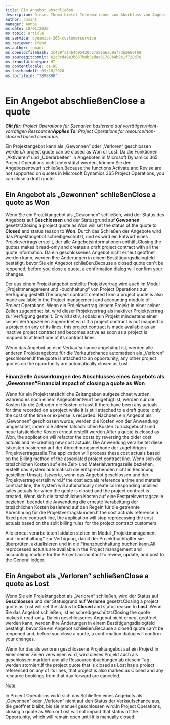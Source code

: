 ```yaml
---
title: Ein Angebot abschließen
description: Dieses Thema bietet Informationen zum Abschluss von Angeboten in Project Operations.
author: rumant
manager: Annbe
ms.date: 10/01/2020
ms.topic: article
ms.service: dynamics-365-customerservice
ms.reviewer: kfend
ms.author: rumant
ms.openlocfilehash: 3c429fa14b4b95420c67a91a6a59af7db2660f68
ms.sourcegitcommit: a2c3cd49a3b667b8b5edaa31788b4b9b1f728d78
ms.translationtype: HT
ms.contentlocale: de-DE
ms.lasthandoff: 09/28/2020
ms.locfileid: "3898890"
---
```

# <a name="close-a-quote"></a><span data-ttu-id="c617e-103">Ein Angebot abschließen</span><span class="sxs-lookup"><span data-stu-id="c617e-103">Close a quote</span></span>

<span data-ttu-id="c617e-104">_**Gilt für:** Project Operations für Szenarien basierend auf vorrätigen/nicht-vorrätigen Ressourcen_</span><span class="sxs-lookup"><span data-stu-id="c617e-104">_**Applies To:** Project Operations for resource/non-stocked based scenarios_</span></span>

<span data-ttu-id="c617e-105">Ein Projektangebot kann als „Gewonnen“ oder „Verloren“ geschlossen werden.</span><span class="sxs-lookup"><span data-stu-id="c617e-105">A project quote can be closed as Won or Lost.</span></span> <span data-ttu-id="c617e-106">Da die Funktionen „Aktivieren“ und „Überarbeiten“ in Angeboten in Microsoft Dynamics 365 Project Operations nicht unterstützt werden, können Sie den Angebotsentwurf schließen.</span><span class="sxs-lookup"><span data-stu-id="c617e-106">Because the functions Activate and Revise are not supported on quotes in Microsoft Dynamics 365 Project Operations, you can close a draft quote.</span></span>

## <a name="close-a-quote-as-won"></a><span data-ttu-id="c617e-107">Ein Angebot als „Gewonnen“ schließen</span><span class="sxs-lookup"><span data-stu-id="c617e-107">Close a quote as Won</span></span>

<span data-ttu-id="c617e-108">Wenn Sie ein Projektangebot als „Gewonnen“ schließen, wird der Status des Angebots auf **Geschlossen** und der Statusgrund auf **Gewonnen** gesetzt.</span><span class="sxs-lookup"><span data-stu-id="c617e-108">Closing a project quote as Won will set the status of the quote to **Closed** and status reason to **Won**.</span></span> <span data-ttu-id="c617e-109">Durch das Schließen der Angebote wird das Projektangebot schreibgeschützt, und es wird ein Entwurf eines Projektvertrags erstellt, der alle Angebotsinformationen enthält.</span><span class="sxs-lookup"><span data-stu-id="c617e-109">Closing the quotes makes it read-only and creates a draft project contract with all the quote information.</span></span> <span data-ttu-id="c617e-110">Da ein geschlossenes Angebot nicht erneut geöffnet werden kann, werden Ihre Änderungen in einem Bestätigungsdialogfeld bestätigt, bevor Sie ein Angebot schließen.</span><span class="sxs-lookup"><span data-stu-id="c617e-110">Because a closed quote can't be reopened, before you close a quote, a confirmation dialog will confirm your changes.</span></span>

<span data-ttu-id="c617e-111">Der aus einem Projektangebot erstellte Projektvertrag wird auch im Modul „Projektmanagement und -buchhaltung“ von Project Operations zur Verfügung gestellt.</span><span class="sxs-lookup"><span data-stu-id="c617e-111">The project contract created from a project quote is also made available in the Project management and accounting module of Project Operations.</span></span> <span data-ttu-id="c617e-112">Wenn ein Projektvertrag keinem Projekt in einer seiner Zeilen zugeordnet ist, wird dieser Projektvertrag als inaktiver Projektvertrag zur Verfügung gestellt. Er wird aktiv, sobald ein Projekt mindestens einer seiner Vertragszeilen zugeordnet wird.</span><span class="sxs-lookup"><span data-stu-id="c617e-112">If a project contract is not mapped to a project on any of its lines, this project contract is made available as an inactive project contract and becomes active as soon as a project is mapped to at least one of its contract lines.</span></span>

<span data-ttu-id="c617e-113">Wenn das Angebot an eine Verkaufschance angehängt ist, werden alle anderen Projektangebote für die Verkaufschance automatisch als „Verloren“ geschlossen.</span><span class="sxs-lookup"><span data-stu-id="c617e-113">If the quote is attached to an opportunity, any other project quotes on the opportunity are automatically closed as Lost.</span></span>

### <a name="financial-impact-of-closing-a-quote-as-won"></a><span data-ttu-id="c617e-114">Finanzielle Auswirkungen des Abschlusses eines Angebots als „Gewonnen“</span><span class="sxs-lookup"><span data-stu-id="c617e-114">Financial impact of closing a quote as Won</span></span>

<span data-ttu-id="c617e-115">Wenn für ein Projekt tatsächliche Zeitangaben aufgezeichnet wurden, während es noch einem Angebotsentwurf beigefügt ist, werden nur die Kosten für die Zeit oder die Kosten erfasst.</span><span class="sxs-lookup"><span data-stu-id="c617e-115">If there have been any actuals for time recorded on a project while it is still attached to a draft quote, only the cost of the time or expense is recorded.</span></span> <span data-ttu-id="c617e-116">Nachdem ein Angebot als „Gewonnen“ geschlossen wurde, werden die Kosten von der Anwendung umgestaltet, indem die älteren tatsächlichen Kosten zurückgebucht und neue tatsächliche Kosten erneut erstellt werden.</span><span class="sxs-lookup"><span data-stu-id="c617e-116">After a quote is closed as Won, the application will refactor the costs by reversing the older cost actuals and re-creating new cost actuals.</span></span> <span data-ttu-id="c617e-117">Die Anwendung verarbeitet diese Istkosten basierend auf der Abrechnungsmethode der zugehörigen Projektvertragszeile.</span><span class="sxs-lookup"><span data-stu-id="c617e-117">The application will process these cost actuals based on the Billing method of the associated project contract line.</span></span> <span data-ttu-id="c617e-118">Wenn sich die tatsächlichen Kosten auf eine Zeit- und Materialvertragszeile beziehen, erstellt das System automatisch die entsprechenden nicht in Rechnung gestellten Umsatz-Istwerte, wenn das Angebot geschlossen und der Projektvertrag erstellt wird.</span><span class="sxs-lookup"><span data-stu-id="c617e-118">If the cost actuals reference a time and material contract line, the system will automatically create corresponding unbilled sales actuals for when the quote is closed and the project contract is created.</span></span> <span data-ttu-id="c617e-119">Wenn sich die tatsächlichen Kosten auf eine Festpreisvertragszeile beziehen, beendet die Anwendung die erneute Verabeitung der tatsächlichen Kosten basierend auf den Regeln für die getrennte Abrechnung für die Projektvertragskunden.</span><span class="sxs-lookup"><span data-stu-id="c617e-119">If the cost actuals reference a fixed price contract line, the application will stop reprocessing the cost actuals based on the split billing rules for the project contract customers.</span></span>

<span data-ttu-id="c617e-120">Alle erneut verarbeiteten Istdaten stehen im Modul „Projektmanagement und -buchhaltung“ zur Verfügung, damit der Projektbuchhalter sie überprüfen, aktualisieren und in die Finanzbuchhaltung buchen kann.</span><span class="sxs-lookup"><span data-stu-id="c617e-120">All reprocessed actuals are available in the Project management and accounting module for the Project accountant to review, update, and post to the General ledger.</span></span> 

## <a name="close-a-quote-as-lost"></a><span data-ttu-id="c617e-121">Ein Angebot als „Verloren“ schließen</span><span class="sxs-lookup"><span data-stu-id="c617e-121">Close a quote as Lost</span></span>

<span data-ttu-id="c617e-122">Wenn Sie ein Projektangebot als „Verloren“ schließen, wird der Status auf **Geschlossen** und der Statusgrund auf **Verloren** gesetzt.</span><span class="sxs-lookup"><span data-stu-id="c617e-122">Closing a project quote as Lost will set the status to **Closed** and status reason to **Lost**.</span></span> <span data-ttu-id="c617e-123">Wenn Sie das Angebot schließen, ist es schreibgeschützt.</span><span class="sxs-lookup"><span data-stu-id="c617e-123">Closing the quote makes it read-only.</span></span> <span data-ttu-id="c617e-124">Da ein geschlossenes Angebot nicht erneut geöffnet werden kann, werden Ihre Änderungen in einem Bestätigungsdialogfeld bestätigt, bevor Sie ein Angebot schließen.</span><span class="sxs-lookup"><span data-stu-id="c617e-124">Because a closed quote can't be reopened and, before you close a quote, a confirmation dialog will confirm your changes.</span></span>

<span data-ttu-id="c617e-125">Wenn für das als verloren geschlossene Projektangebot auf ein Projekt in einer seiner Zeilen verwiesen wird, wird dieses Projekt auch als geschlossen markiert und alle Ressourcenbuchungen ab diesem Tag werden storniert.</span><span class="sxs-lookup"><span data-stu-id="c617e-125">If the project quote that is closed as Lost has a project referenced on any of its lines, that project is also marked as Closed and any resource bookings from that day forward are canceled.</span></span>

> [!NOTE]
> <span data-ttu-id="c617e-126">In Project Operations wirkt sich das Schließen eines Angebots als „Gewonnen“ oder „Verloren“ nicht auf den Status der Verkaufschance aus, die geöffnet bleibt, bis sie manuell geschlossen wird.</span><span class="sxs-lookup"><span data-stu-id="c617e-126">In Project Operations, closing a quote as Won or Lost will not impact that status of the Opportunity, which will remain open until it is manually closed.</span></span>
